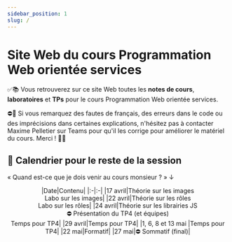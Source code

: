 ```yaml
---
sidebar_position: 1
slug: /
---
```


# Site Web du cours Programmation Web orientée services

✅📚 Vous retrouverez sur ce site Web toutes les **notes de cours**, **laboratoires** et **TPs** pour le cours Programmation
Web orientée services. 

⛔🐞 Si vous remarquez des fautes de français, des erreurs dans le code ou des imprécisions dans certaines explications,
n'hésitez pas à contacter Maxime Pelletier sur Teams pour qu'il les corrige pour améliorer le matériel du cours. Merci ! 🙇‍♂️

## 📅 Calendrier pour le reste de la session

« Quand est-ce que je dois venir au cours monsieur ? » ↓

<center>
|Date|Contenu|
|:-|:-|
|17 avril|Théorie sur les images<br/>Labo sur les images|
|22 avril|Théorie sur les rôles<br/>Labo sur les rôles|
|24 avril|Théorie sur les librairies JS<br/>⛔ Présentation du TP4 (et équipes)<br/>Temps pour TP4|
|29 avril|Temps pour TP4|
|1, 6, 8 et 13 mai |Temps pour TP4|
|22 mai|Formatif|
|27 mai|⛔ Sommatif (final)|
</center>
